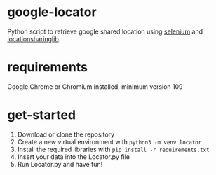 # google-locator
Python script to retrieve google shared location using [selenium](https://selenium-python.readthedocs.io/) and [locationsharinglib](https://github.com/costastf/locationsharinglib).

# requirements
Google Chrome or Chromium installed, minimum version 109

# get-started
1) Download or clone the repository
2) Create a new virtual environment with ```python3 -m venv locator```
3) Install the required libraries with ```pip install -r requirements.txt```
4) Insert your data into the Locator.py file
5) Run Locator.py and have fun!
